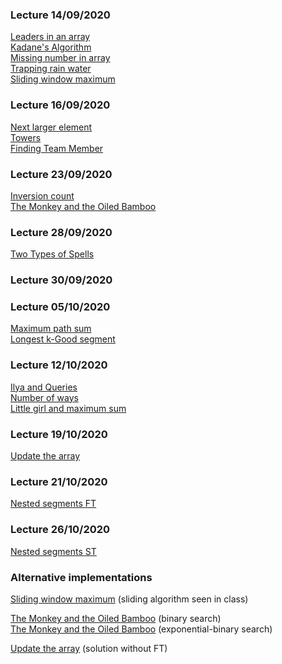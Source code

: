 ### Lecture 14/09/2020  
[Leaders in an array](code/leaders_array.cpp)  
[Kadane's Algorithm](code/kadane.cpp)  
[Missing number in array](code/missing_number.cpp)  
[Trapping rain water](code/trapping_rainwater.cpp)  
[Sliding window maximum](code/sliding_window.cpp)  

### Lecture 16/09/2020	
[Next larger element](code/next_larger_ele.ccp)  
[Towers](code/towers.cpp)  
[Finding Team Member](code/finding_teams.cpp)  

### Lecture 23/09/2020	
[Inversion count](code/inversion_count.cpp)  <!-- Description -->  
[The Monkey and the Oiled Bamboo](code/monkey.cpp) 

### Lecture 28/09/2020	
[Two Types of Spells](code/two_type_spells.cpp)  <!-- Description -->  

### Lecture 30/09/2020	
<!-- [Frogs and Mosquitoes](code/fastfrog.cpp)  -->

### Lecture 05/10/2020	
[Maximum path sum](code/max_path_sum.cpp)  
[Longest k-Good segment](code/longest_kgood.cpp)  <!-- Description -->  

### Lecture 12/10/2020	
[Ilya and Queries](code/ilya.cpp)  
[Number of ways](code/number_of_ways.cpp)   <!-- Description -->  
[Little girl and maximum sum](code/little_girl.cpp)  <!-- Description -->  

### Lecture 19/10/2020	
[Update the array](code/update_array_ft.cpp)  <!-- Description -->  

###  Lecture 21/10/2020
[Nested segments FT](code/nested_segment_ft.cpp)  <!-- Description -->  
<!-- [Pashmak and Parmida](code/pashmak_parmida.cpp)  -->  

### Lecture 26/10/2020
[Nested segments ST](code/nested_segment_st.cpp)  <!-- Description -->  

### Alternative implementations

[Sliding window maximum](code/submaxOpt.cpp) (sliding algorithm seen in class)  

[The Monkey and the Oiled Bamboo](code/monkeybin.cpp) (binary search)  
[The Monkey and the Oiled Bamboo](code/monkeyexp.cpp) (exponential-binary search)

[Update the array](code/update_array.cpp) (solution without FT)

